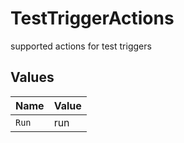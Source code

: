 # TestTriggerActions

supported actions for test triggers


## Values

| Name  | Value |
| ----- | ----- |
| `Run` | run   |